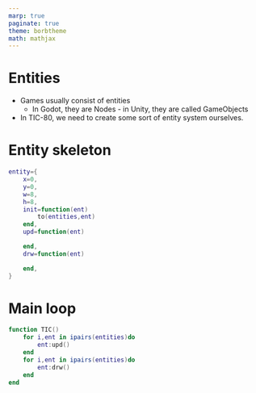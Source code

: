 ```yaml
---
marp: true
paginate: true
theme: borbtheme
math: mathjax
---
```

<!-- headingDivider: 3 -->
<!-- class: invert -->

# Entities

* Games usually consist of entities
  * In Godot, they are Nodes - in Unity, they are called GameObjects
* In TIC-80, we need to create some sort of entity system ourselves.

# Entity skeleton

```lua
entity={
	x=0,
	y=0,
	w=8,
	h=8,
	init=function(ent)
		to(entities,ent)
	end,
	upd=function(ent)

	end,
	drw=function(ent)

	end,
}
```

# Main loop

```lua
function TIC()
	for i,ent in ipairs(entities)do
		ent:upd()
	end
	for i,ent in ipairs(entities)do
		ent:drw()
	end
end
```


